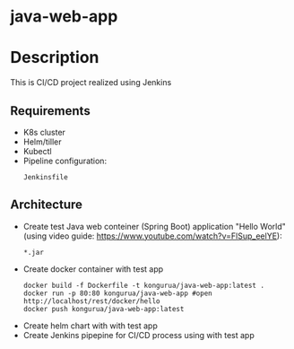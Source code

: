 # java-web-app

# Description
This is CI/CD project realized using Jenkins 
## Requirements 
* K8s cluster
* Helm/tiller
* Kubectl
* Pipeline configuration:
  ```
  Jenkinsfile
  ```
## Architecture
* Create test Java web conteiner (Spring Boot) application "Hello World" (using video guide: https://www.youtube.com/watch?v=FlSup_eelYE):
  ``` 
  *.jar
  ```
* Create docker container with test app
  ``` 
  docker build -f Dockerfile -t kongurua/java-web-app:latest .
  docker run -p 80:80 kongurua/java-web-app #open http://localhost/rest/docker/hello
  docker push kongurua/java-web-app:latest
  ```
* Create helm chart with with test app
* Create Jenkins pipepine for CI/CD process using with test app

